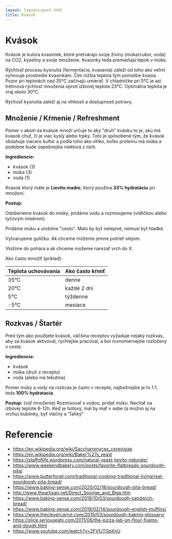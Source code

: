 ```yaml
---
layout: layouts/post.html
title: Kvások
---
```


# Kvások

Kvások je kulúra kvasiniek, ktoré pretvárajú svoje živiny (múka/cukor, voda)
na CO2, kyseliny a svoje množenie. Kvasinky teda premieňajú lepok v múke.

Rýchlosť procesu kysnutia (fermentácie, kvasenia) záleží od toho ako veľmi vyhovuje prostredie
kvasinkám. Čím nižšia teplota tým pomalšie kvasia. Pozor pri teplotách nad 35°C
začínajú umierať. V chladničke pri 5°C je asi tretinová rýchlosť množenia oproti
izbovej teplote 23°C. Optimálna teplota je vraj okolo 30°C.

Rýchosť kysnutia záleží aj na vlhkosti a dostupnosti potravy.

## Množenie / Kŕmenie / Refreshment

Pomer v akom sa kvások množí určuje to aký "druh" kvásku to je,
akú má kvasok chuť, či je viac kyslý alebo trpký.
Toto je spôsobené tým, že kvások obsahuje viacero kultúr a podla toho ako vlhko,
koľko proteínu má múka a podobne bude úspešnejšia niektorá z nich.

**Ingrediencie:**

- kvások (3)
- múka (3)
- voda (1)

Kvások ktorý máte je **Lievito madre**, ktorý používa **33% hydratáciu** pri množení.

**Postup:**

Odoberieme kvások do misky, pridáme vodu a rozmixujeme (vidličkou alebo tyčovým mixérom).

Pridáme múku a urobíme "cesto". Malo by byť nelepivé, nemusí byť hladké.

Vytvarujeme guličku. Ak chceme môžeme jemne potrieť olejom.

Vložíme do pohára a ak chceme možeme narezať vrch do X.

Ako často množiť (príklad):

| Teplota uchovávania | Ako často kŕmiť |
| ------------------- | --------------- |
| 35°C                | denne           |
| 20°C                | každé 2 dni     |
| 5°C                 | týždenne        |
| -5°C                 | mesiace        |

## Rozkvas / Štartér

Pred tým ako použijete kvások, väčšina receptov vyžaduje nejaký rozkvas,
aby sa kvások aktivoval, rýchlejšie pracoval, a bol rovnomernejšie rozložený
v ceste.

**Ingrediencie:**

- kvások
- múka (druh z receptu)
- voda (alebo iná tekutina)

Pomer múky a vody na rozkvas je často v recepte, najbežnejšie je to 1:1,
teda **100% hydratacia**.

**Postup:**
(viď množenie)
Rozmixovať s vodou, pridať múku. Nechať na izbovej teplote 6-12h.
Keď je hotový, mal by mať v sebe (a možno aj na vrchu) bublinky, byť vláčny a "ľahký"

# Referencie

- https://en.wikipedia.org/wiki/Saccharomyces_cerevisiae
- https://en.wikipedia.org/wiki/Baker%27s_yeast
- https://staffoflife.wordpress.com/natural-yeast-lievito-naturale/
- https://www.weekendbakery.com/posts/favorite-flatbreads-sourdough-pita/
- https://www.butterforall.com/traditional-cooking-traditional-living/real-sourdough-pita-bread/
- https://www.baking-sense.com/2020/02/18/sourdough-pita-bread/
- http://www.theartisan.net/Direct_Sponge_and_Biga.htm
- https://www.baking-sense.com/2019/10/03/sourdough-sandwich-bread/
- https://www.baking-sense.com/2019/02/14/sourdough-english-muffins/
- https://www.theclevercarrot.com/2019/03/sourdough-baking-glossary/
- https://slice.seriouseats.com/2011/06/the-pizza-lab-on-flour-foams-and-dough.html
- https://www.youtube.com/watch?v=2FVfJTGpXnU
